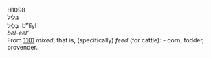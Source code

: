 <body>
  <p>H1098<br>  בּליל  <br> בְּלִיל  ‎  b<sup>e</sup>lı̂yl  <br><i>bel-eel‘ </i><br>From <a href="h1101.htm">1101</a>  <i>mixed</i>, that is, (specifically) <i>feed</i> (for cattle): - corn, fodder, provender.<br></p>
 </body>